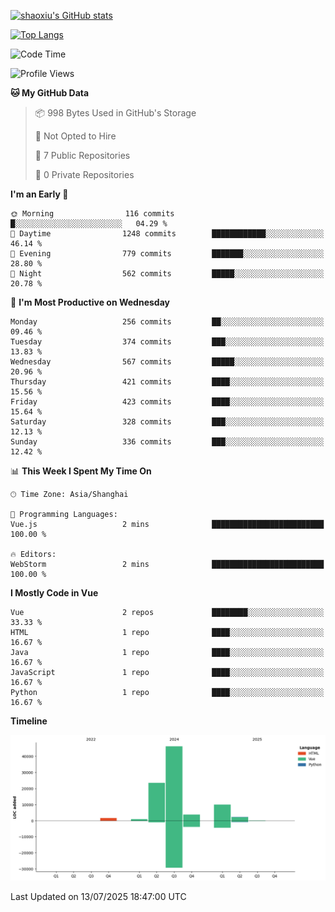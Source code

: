 [![shaoxiu's GitHub stats](https://github-readme-stats.vercel.app/api?username=shaoxiu&count_private=true&show_icons=true)](https://github.com/anuraghazra/github-readme-stats)

[![Top Langs](https://github-readme-stats.vercel.app/api/top-langs/?username=shaoxiu&layout=compact)](https://github.com/anuraghazra/github-readme-stats)


<!--START_SECTION:waka-->
![Code Time](http://img.shields.io/badge/Code%20Time-183%20hrs%203%20mins-blue)

![Profile Views](http://img.shields.io/badge/Profile%20Views-0-blue)

**🐱 My GitHub Data** 

> 📦 998 Bytes Used in GitHub's Storage 
 > 
> 🚫 Not Opted to Hire
 > 
> 📜 7 Public Repositories 
 > 
> 🔑 0 Private Repositories 
 > 
**I'm an Early 🐤** 

```text
🌞 Morning                116 commits         █░░░░░░░░░░░░░░░░░░░░░░░░   04.29 % 
🌆 Daytime                1248 commits        ████████████░░░░░░░░░░░░░   46.14 % 
🌃 Evening                779 commits         ███████░░░░░░░░░░░░░░░░░░   28.80 % 
🌙 Night                  562 commits         █████░░░░░░░░░░░░░░░░░░░░   20.78 % 
```
📅 **I'm Most Productive on Wednesday** 

```text
Monday                   256 commits         ██░░░░░░░░░░░░░░░░░░░░░░░   09.46 % 
Tuesday                  374 commits         ███░░░░░░░░░░░░░░░░░░░░░░   13.83 % 
Wednesday                567 commits         █████░░░░░░░░░░░░░░░░░░░░   20.96 % 
Thursday                 421 commits         ████░░░░░░░░░░░░░░░░░░░░░   15.56 % 
Friday                   423 commits         ████░░░░░░░░░░░░░░░░░░░░░   15.64 % 
Saturday                 328 commits         ███░░░░░░░░░░░░░░░░░░░░░░   12.13 % 
Sunday                   336 commits         ███░░░░░░░░░░░░░░░░░░░░░░   12.42 % 
```


📊 **This Week I Spent My Time On** 

```text
🕑︎ Time Zone: Asia/Shanghai

💬 Programming Languages: 
Vue.js                   2 mins              █████████████████████████   100.00 % 

🔥 Editors: 
WebStorm                 2 mins              █████████████████████████   100.00 % 
```

**I Mostly Code in Vue** 

```text
Vue                      2 repos             ████████░░░░░░░░░░░░░░░░░   33.33 % 
HTML                     1 repo              ████░░░░░░░░░░░░░░░░░░░░░   16.67 % 
Java                     1 repo              ████░░░░░░░░░░░░░░░░░░░░░   16.67 % 
JavaScript               1 repo              ████░░░░░░░░░░░░░░░░░░░░░   16.67 % 
Python                   1 repo              ████░░░░░░░░░░░░░░░░░░░░░   16.67 % 
```



**Timeline**

![Lines of Code chart](https://raw.githubusercontent.com/shaoxiu/shaoxiu/main/assets/bar_graph.png)


 Last Updated on 13/07/2025 18:47:00 UTC
<!--END_SECTION:waka-->
